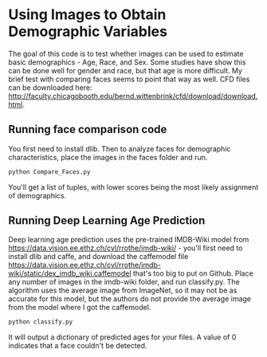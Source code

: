 # Using Images to Obtain Demographic Variables

The goal of this code is to test whether images can be used to estimate basic demographics - Age, Race, and Sex. Some studies have show this can be done well for gender and race, but that age is more difficult. My brief test with comparing faces seems to point that way as well. CFD files can be downloaded here: http://faculty.chicagobooth.edu/bernd.wittenbrink/cfd/download/download.html. 

## Running face comparison code

You first need to install dlib. Then to analyze faces for demographic characteristics, place the images in the faces folder and run.

``` bash
python Compare_Faces.py
```

You'll get a list of tuples, with lower scores being the most likely assignment of demographics.

## Running Deep Learning Age Prediction

Deep learning age prediction uses the pre-trained IMDB-Wiki model from https://data.vision.ee.ethz.ch/cvl/rrothe/imdb-wiki/ - you'll first need to install dlib and caffe, and download the caffemodel file https://data.vision.ee.ethz.ch/cvl/rrothe/imdb-wiki/static/dex_imdb_wiki.caffemodel that's too big to put on Github. Place any number of images in the imdb-wiki folder, and run classify.py. The algorithm uses the average image from ImageNet, so it may not be as accurate for this model, but the authors do not provide the average image from the model where I got the caffemodel.

``` bash
python classify.py
```

It will output a dictionary of predicted ages for your files. A value of 0 indicates that a face couldn't be detected.